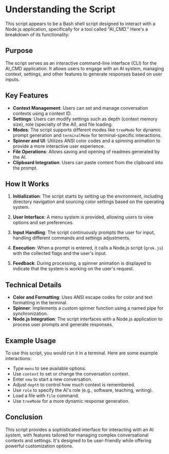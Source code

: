 # Understanding the Script

This script appears to be a Bash shell script designed to interact with a Node.js application, specifically for a tool called "AI_CMD." Here's a breakdown of its functionality:

## Purpose

The script serves as an interactive command-line interface (CLI) for the AI_CMD application. It allows users to engage with an AI system, managing context, settings, and other features to generate responses based on user inputs.

## Key Features

- **Context Management**: Users can set and manage conversation contexts using a context ID.
- **Settings**: Users can modify settings such as depth (context memory size), role (specialty of the AI), and file loading.
- **Modes**: The script supports different modes like `treeMode` for dynamic prompt generation and `terminalMode` for terminal-specific interactions.
- **Spinner and UI**: Utilizes ANSI color codes and a spinning animation to provide a more interactive user experience.
- **File Operations**: Allows saving and opening of readmes generated by the AI.
- **Clipboard Integration**: Users can paste content from the clipboard into the prompt.

## How It Works

1. **Initialization**: The script starts by setting up the environment, including directory navigation and sourcing color settings based on the operating system.

2. **User Interface**: A menu system is provided, allowing users to view options and set preferences.

3. **Input Handling**: The script continuously prompts the user for input, handling different commands and settings adjustments.

4. **Execution**: When a prompt is entered, it calls a Node.js script (`grok.js`) with the collected flags and the user's input.

5. **Feedback**: During processing, a spinner animation is displayed to indicate that the system is working on the user's request.

## Technical Details

- **Color and Formatting**: Uses ANSI escape codes for color and text formatting in the terminal.
- **Spinner**: Implements a custom spinner function using a named pipe for synchronization.
- **Node.js Integration**: The script interfaces with a Node.js application to process user prompts and generate responses.

## Example Usage

To use this script, you would run it in a terminal. Here are some example interactions:

- Type `menu` to see available options.
- Use `context` to set or change the conversation context.
- Enter `new` to start a new conversation.
- Adjust `depth` to control how much context is remembered.
- Use `role` to specify the AI's role (e.g., software, teaching, writing).
- Load a file with `file` command.
- Use `treeMode` for a more dynamic response generation.

## Conclusion

This script provides a sophisticated interface for interacting with an AI system, with features tailored for managing complex conversational contexts and settings. It's designed to be user-friendly while offering powerful customization options.

